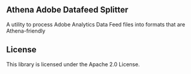 ## Athena Adobe Datafeed Splitter

A utility to process Adobe Analytics Data Feed files into formats that are Athena-friendly

## License

This library is licensed under the Apache 2.0 License. 
